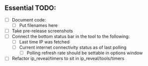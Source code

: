 ## Essential TODO:

- [ ] Document code:
  - [ ] Put filenames here
- [ ] Take pre-release screenshots
- [ ] Connect the bottom status bar in the tool to the following:
  - [ ] Last time IP was fetched
  - [ ] Current internet connectivity status as of last polling
    - [ ] Polling refresh rate should be settable in options window
- [ ] Refactor ip_reveal/timers to sit in ip_reveal/tools/timers